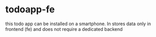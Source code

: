 # todoapp-fe
this todo app can be installed on a smartphone. In stores data only in frontend (fe) and does not require a dedicated backend
